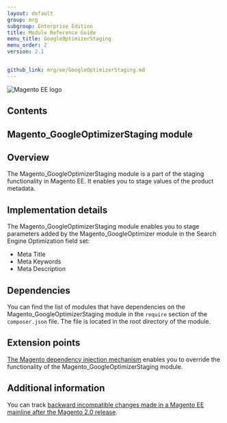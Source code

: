 ```yaml
---
layout: default
group: mrg
subgroup: Enterprise Edition
title: Module Reference Guide
menu_title: GoogleOptimizerStaging
menu_order: 2
version: 2.1


github_link: mrg/ee/GoogleOptimizerStaging.md
---
```


![Magento EE logo]({{site.baseurl}}common/images/ee-only_large.png)

<h2>Contents</h2>


## Magento_GoogleOptimizerStaging module

## Overview

The Magento_GoogleOptimizerStaging module is a part of the staging functionality in Magento EE. It enables you to stage values of the product metadata.

## Implementation details

The Magento_GoogleOptimizerStaging module enables you to stage parameters added by the Magento_GoogleOptimizer module in the Search Engine Optimization field set:

- Meta Title
- Meta Keywords
- Meta Description

## Dependencies

You can find the list of modules that have dependencies on the Magento_GoogleOptimizerStaging module in the `require` section of the `composer.json` file. The file is located in the root directory of the module.

## Extension points

[The Magento dependency injection mechanism](http://devdocs.magento.com/guides/v2.1/extension-dev-guide/depend-inj.html) enables you to override the functionality of the Magento_GoogleOptimizerStaging module.

## Additional information

You can track [backward incompatible changes made in a Magento EE mainline after the Magento 2.0 release](http://devdocs.magento.com/guides/v2.0/release-notes/changes/ee_changes.html).
